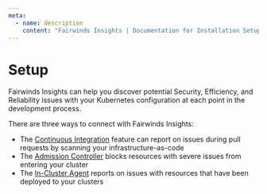```yaml
---
meta:
  - name: description
    content: "Fairwinds Insights | Documentation for Installation Setup. "
---
```

# Setup

Fairwinds Insights can help you discover potential Security, Efficiency, and Reliability
issues with your Kubernetes configuration at each point in the development process.

There are three ways to connect with Fairwinds Insights:
* The [Continuous Integration](/installation/ci/about) feature can report on issues during pull requests by scanning your infrastructure-as-code
* The [Admission Controller](/installation/admission/about) blocks resources with severe issues from entering your cluster
* The [In-Cluster Agent](/installation/agent/about) reports on issues with resources that have been deployed to your clusters
